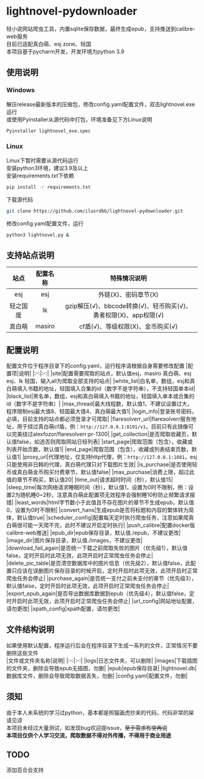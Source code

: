 # lightnovel-pydownloader

轻小说网站爬虫工具，内置sqlite保存数据，最终生成epub，支持推送到calibre-web服务  
目前已适配真白萌、esj zone、轻国  
本项目基于pycharm开发，开发环境为python 3.9  

## 使用说明
### Windows
解压release最新版本的压缩包，修改config.yaml配置文件，双击lightnovel.exe运行  
或使用Pyinstaller从源代码中打包，环境准备见下方Linux说明  
~~~bash
Pyinstaller lightnovel_exe.spec
~~~
### Linux
Linux下暂时需要从源代码运行  
安装python3环境，建议3.9及以上  
安装requirements.txt下依赖  
~~~bash
pip install -r requirements.txt
~~~
下载源代码  
~~~bash
git clone https://github.com/ilusrdbb/lightnovel-pydownloader.git
~~~
修改config.yaml配置文件，运行
~~~bash
python3 lightnovel.py &
~~~

## 支持站点说明
|站点|配置名称|特殊情况说明|
|:-:|:-:|:-:|
|esj|esj|外链(X)、密码章节(X)|
|轻之国度|lk|gzip解压(√)、bbcode转换(√)、轻币购买(√)、勇者权限(X)、app权限(√)|
|真白萌|masiro|cf盾(√)、等级权限(X)、金币购买(√)|

## 配置说明
配置文件位于程序目录下的config.yaml，运行程序请根据自身需要修改配置
|配置项|说明|
|:-:|:-:|
|site|配置需要爬取的站点，默认值esj，masiro 真白萌、esj esj、lk 轻国，输入all为爬取全部支持的站点|
|white_list|白名单，数组，esj和真白萌填入书籍的地址，轻国填入合集的id（数字不是字符串），不支持轻国单本id|
|black_list|黑名单，数组，esj和真白萌填入书籍的地址，轻国填入单本或合集的id（数字不是字符串）|
|max_thread|最大线程数，默认值1，不建议设置过大，程序限制esj最大值8、轻国最大值4、真白萌最大值1|
|login_info|登录账号密码，必填，目前支持的站点都必须登录才可爬取|
|flaresolverr_url|flaresolverr服务地址，用于绕过真白萌cf盾，例：`http://127.0.0.1:8191/v1`，目前只有此镜像可以完美绕过alexfozor/flaresolverr:pr-1300|
|get_collection|是否爬取收藏页，默认值false，如选否则爬取网站日轻列表|
|start_page|爬取范围（包含），收藏或列表开始页数，默认值1|
|end_page|爬取范围（包含），收藏或列表结束页数，默认值1|
|proxy_url|代理地址，仅支持http代理，例：`http://127.0.0.1:1081`，esj只能使用非日韩的代理，真白萌代理只对下载图片生效|
|is_purchase|是否使用轻币或真白萌金币购买付费章节，默认值false|
|max_purchase|消费上限，超过此值的章节不购买，默认值20|
|time_out|请求超时时间（秒），默认值15|
|sleep_time|每次网络请求睡眠时间（秒），默认值1，设置为0时不限制，例：设置2为随机睡0~2秒，注意真白萌此配置项无效程序会强制睡10秒防止频繁请求报错|
|least_words|html字节数小于此值且不存在图片的章节不生成epub，默认值0，设置为0时不限制|
|convert_hans|生成epub是否将标题和内容的繁体转为简体，默认值true|
|scheduler_config|配置每天定时执行爬虫任务，注意如果爬真白萌很可能一天爬不完，此时不建议开启定时执行|
|push_calibre|配置docker版calibre-web推送|
|epub_dir|epub保存目录，默认值./epub，不建议更改|
|image_dir|图片保存目录，默认值./images，不建议更改|
|download_fail_again|是否统一下载之前爬取失败的图片（优先级1），默认值false，定时开启时此项无效，此项开启时正常爬虫任务会停止|
|delete_pic_table|是否清空数据库中的图片信息（优先级2），默认值false，此配置只应该在误删图片保存目录的时候开启，定时开启时此项无效，此项开启时正常爬虫任务会停止|
|purchase_again|是否统一支付之前未支付的章节（优先级3），默认值false，定时开启时此项无效，此项开启时正常爬虫任务会停止|
|export_epub_again|是否导出数据库数据到epub（优先级4），默认值false，定时开启时此项无效，此项开启时正常爬虫任务会停止|
|url_config|网站地址配置，请勿更改|
|xpath_config|xpath配置，请勿更改|

## 文件结构说明
如果使用默认配置，程序运行后会在程序目录下生成一系列的文件，正常情况不要删除这些文件  
|文件或文件夹名称|说明|
|:-:|:-:|
|logs|日志文件夹，可以删除|
|images|下载插图的文件夹，删除会导致epub无插图，勿删|
|epub|epub保存目录|
|lightnovel.db|数据库文件，删除会导致爬取数据丢失，勿删|
|config.yaml|配置文件，勿删|

## 须知
由于本人未系统的学习过python，基本都是照猫画虎抄来的代码，代码非常的屎请见谅  
本项目未经过大量测试，如发现bug欢迎提issue，~~至于需求有空再说~~  
**本项目仅供个人学习交流，爬取数据不得对外传播，不得用于商业用途**   

## TODO
添加百合会支持  
